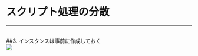 # スクリプト処理の分散
***
<br>
##3. <span class="red">インスタンスは事前に作成しておく</span>

<div class="center">
<img src="contents/img/p1_3.gif">
</div>